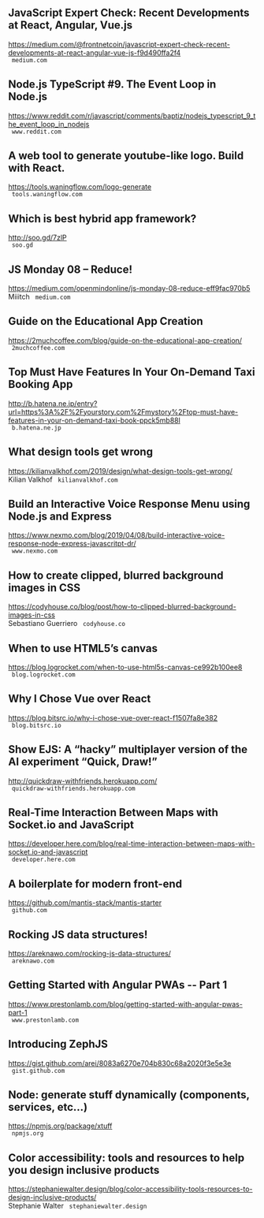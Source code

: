 ## JavaScript Expert Check: Recent Developments at React, Angular, Vue.js  
https://medium.com/@frontnetcoin/javascript-expert-check-recent-developments-at-react-angular-vue-js-f9d490ffa2f4  
 ` medium.com`
  

## Node.js TypeScript #9. The Event Loop in Node.js  
https://www.reddit.com/r/javascript/comments/baptiz/nodejs_typescript_9_the_event_loop_in_nodejs  
 ` www.reddit.com`
  

## A web tool to generate youtube-like logo. Build with React.  
https://tools.waningflow.com/logo-generate  
 ` tools.waningflow.com`
  

## Which is best hybrid app framework?  
http://soo.gd/7zlP  
 ` soo.gd`
  

## JS Monday 08 – Reduce!  
https://medium.com/openmindonline/js-monday-08-reduce-eff9fac970b5  
Miiitch ` medium.com`
  

## Guide on the Educational App Creation  
https://2muchcoffee.com/blog/guide-on-the-educational-app-creation/  
 ` 2muchcoffee.com`
  

## Top Must Have Features In Your On-Demand Taxi Booking App  
http://b.hatena.ne.jp/entry?url=https%3A%2F%2Fyourstory.com%2Fmystory%2Ftop-must-have-features-in-your-on-demand-taxi-book-ppck5mb88l  
 ` b.hatena.ne.jp`
  

## What design tools get wrong  
https://kilianvalkhof.com/2019/design/what-design-tools-get-wrong/  
Kilian Valkhof ` kilianvalkhof.com`
  

## Build an Interactive Voice Response Menu using Node.js and Express  
https://www.nexmo.com/blog/2019/04/08/build-interactive-voice-response-node-express-javascritpt-dr/  
 ` www.nexmo.com`
  

## How to create clipped, blurred background images in CSS  
https://codyhouse.co/blog/post/how-to-clipped-blurred-background-images-in-css  
Sebastiano Guerriero ` codyhouse.co`
  

## When to use HTML5’s canvas  
https://blog.logrocket.com/when-to-use-html5s-canvas-ce992b100ee8  
 ` blog.logrocket.com`
  

## Why I Chose Vue over React  
https://blog.bitsrc.io/why-i-chose-vue-over-react-f1507fa8e382  
 ` blog.bitsrc.io`
  

## Show EJS: A “hacky” multiplayer version of the AI experiment “Quick, Draw!”  
http://quickdraw-withfriends.herokuapp.com/  
 ` quickdraw-withfriends.herokuapp.com`
  

## Real-Time Interaction Between Maps with Socket.io and JavaScript  
https://developer.here.com/blog/real-time-interaction-between-maps-with-socket.io-and-javascript  
 ` developer.here.com`
  

## A boilerplate for modern front-end  
https://github.com/mantis-stack/mantis-starter  
 ` github.com`
  

## Rocking JS data structures!  
https://areknawo.com/rocking-js-data-structures/  
 ` areknawo.com`
  

## Getting Started with Angular PWAs -- Part 1  
https://www.prestonlamb.com/blog/getting-started-with-angular-pwas-part-1  
 ` www.prestonlamb.com`
  

## Introducing ZephJS  
https://gist.github.com/arei/8083a6270e704b830c68a2020f3e5e3e  
 ` gist.github.com`
  

## Node: generate stuff dynamically (components, services, etc...)  
https://npmjs.org/package/xtuff  
 ` npmjs.org`
  

## Color accessibility: tools and resources to help you design inclusive products  
https://stephaniewalter.design/blog/color-accessibility-tools-resources-to-design-inclusive-products/  
Stephanie Walter ` stephaniewalter.design`
  


